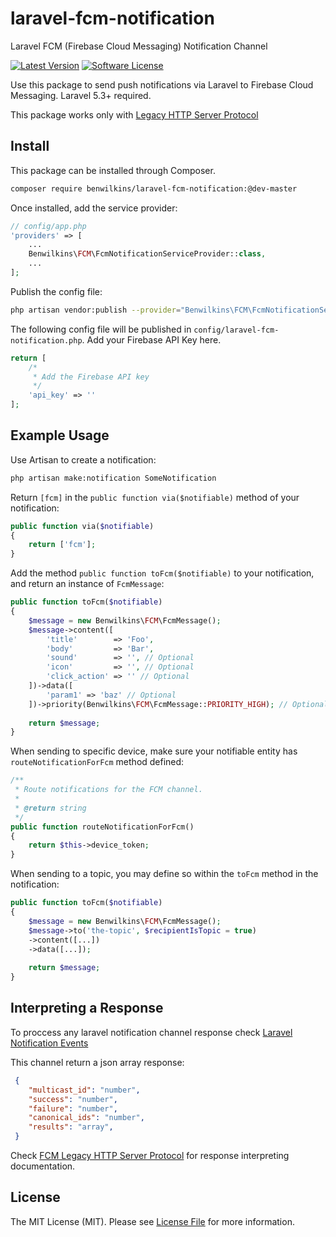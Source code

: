 # laravel-fcm-notification
Laravel FCM (Firebase Cloud Messaging) Notification Channel

[![Latest Version](https://img.shields.io/github/release/benwilkins/laravel-fcm-notification.svg?style=flat-square)](https://github.com/benwilkins/laravel-fcm-notification/releases)
[![Software License](https://img.shields.io/badge/license-MIT-brightgreen.svg?style=flat-square)](LICENSE.md)

Use this package to send push notifications via Laravel to Firebase Cloud Messaging. Laravel 5.3+ required.

This package works only with [Legacy HTTP Server Protocol](https://firebase.google.com/docs/cloud-messaging/http-server-ref)

## Install

This package can be installed through Composer.

``` bash
composer require benwilkins/laravel-fcm-notification:@dev-master
```

Once installed, add the service provider:

```php
// config/app.php
'providers' => [
    ...
    Benwilkins\FCM\FcmNotificationServiceProvider::class,
    ...
];
```

Publish the config file:

``` bash
php artisan vendor:publish --provider="Benwilkins\FCM\FcmNotificationServiceProvider"
```

The following config file will be published in `config/laravel-fcm-notification.php`. Add your Firebase API Key here.

```php
return [
    /*
     * Add the Firebase API key
     */
    'api_key' => ''
];
```

## Example Usage

Use Artisan to create a notification:

```bash
php artisan make:notification SomeNotification
```

Return `[fcm]` in the `public function via($notifiable)` method of your notification:

```php
public function via($notifiable)
{
    return ['fcm'];
}
```

Add the method `public function toFcm($notifiable)` to your notification, and return an instance of `FcmMessage`: 

```php
public function toFcm($notifiable) 
{
    $message = new Benwilkins\FCM\FcmMessage();
    $message->content([
        'title'        => 'Foo', 
        'body'         => 'Bar', 
        'sound'        => '', // Optional 
        'icon'         => '', // Optional
        'click_action' => '' // Optional
    ])->data([
        'param1' => 'baz' // Optional
    ])->priority(Benwilkins\FCM\FcmMessage::PRIORITY_HIGH); // Optional - Default is 'normal'.
    
    return $message;
}
```

When sending to specific device, make sure your notifiable entity has `routeNotificationForFcm` method defined: 

```php
/**
 * Route notifications for the FCM channel.
 *
 * @return string
 */
public function routeNotificationForFcm()
{
    return $this->device_token;
}
```

When sending to a topic, you may define so within the `toFcm` method in the notification:

```php
public function toFcm($notifiable) 
{
    $message = new Benwilkins\FCM\FcmMessage();
    $message->to('the-topic', $recipientIsTopic = true)
    ->content([...])
    ->data([...]);
    
    return $message;
}
```

## Interpreting a Response

To proccess any laravel notification channel response check [Laravel Notification Events](https://laravel.com/docs/5.5/notifications#notification-events)

This channel return a json array response: 
```json
 {
    "multicast_id": "number",
    "success": "number",
    "failure": "number",
    "canonical_ids": "number",
    "results": "array",
 }
```

Check [FCM Legacy HTTP Server Protocol](https://firebase.google.com/docs/cloud-messaging/http-server-ref#interpret-downstream) 
for response interpreting documentation.

## License

The MIT License (MIT). Please see [License File](LICENSE) for more information.

